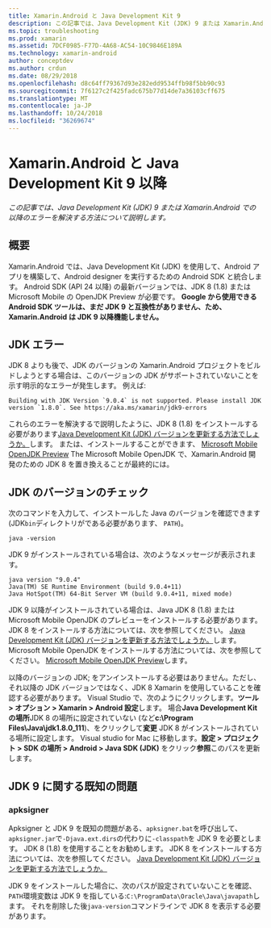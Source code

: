 ```yaml
---
title: Xamarin.Android と Java Development Kit 9
description: この記事では、Java Development Kit (JDK) 9 または Xamarin.Android での以降のエラーを解決する方法について説明します。
ms.topic: troubleshooting
ms.prod: xamarin
ms.assetid: 7DCF0985-F77D-4A68-AC54-10C9846E189A
ms.technology: xamarin-android
author: conceptdev
ms.author: crdun
ms.date: 08/29/2018
ms.openlocfilehash: d8c64ff79367d93e282edd9534ffb98f5bb90c93
ms.sourcegitcommit: 7f6127c2f425fadc675b77d14de7a36103cff675
ms.translationtype: MT
ms.contentlocale: ja-JP
ms.lasthandoff: 10/24/2018
ms.locfileid: "36269674"
---
```

# <a name="xamarinandroid-and-java-development-kit-9-or-later"></a>Xamarin.Android と Java Development Kit 9 以降

_この記事では、Java Development Kit (JDK) 9 または Xamarin.Android での以降のエラーを解決する方法について説明します。_


## <a name="overview"></a>概要

Xamarin.Android では、Java Development Kit (JDK) を使用して、Android アプリを構築して、Android designer を実行するための Android SDK と統合します。 Android SDK (API 24 以降) の最新バージョンでは、JDK 8 (1.8) または Microsoft Mobile の OpenJDK Preview が必要です。 **Google から使用できる Android SDK ツールは、まだ JDK 9 と互換性がありません、ため、Xamarin.Android は JDK 9 以降機能しません。**

## <a name="jdk-errors"></a>JDK エラー

JDK 8 よりも後で、JDK のバージョンの Xamarin.Android プロジェクトをビルドしようとする場合は、このバージョンの JDK がサポートされていないことを示す明示的なエラーが発生します。 例えば:

```shell
Building with JDK Version `9.0.4` is not supported. Please install JDK version `1.8.0`. See https://aka.ms/xamarin/jdk9-errors  
```

これらのエラーを解決するで説明したように、JDK 8 (1.8) をインストールする必要があります[Java Development Kit (JDK) バージョンを更新する方法でしょうか。](~/android/troubleshooting/questions/update-jdk.md)します。
または、インストールすることができます、 [Microsoft Mobile OpenJDK Preview](~/android/get-started/installation/openjdk.md) The Microsoft Mobile OpenJDK で、Xamarin.Android 開発のための JDK 8 を置き換えることが最終的には。


## <a name="checking-the-jdk-version"></a>JDK のバージョンのチェック

次のコマンドを入力して、インストールした Java のバージョンを確認できます (JDK`bin`ディレクトリがである必要があります、 `PATH`)。

```shell
java -version
```

JDK 9 がインストールされている場合は、次のようなメッセージが表示されます。

```shell
java version "9.0.4"
Java(TM) SE Runtime Environment (build 9.0.4+11)
Java HotSpot(TM) 64-Bit Server VM (build 9.0.4+11, mixed mode)
```

JDK 9 以降がインストールされている場合は、Java JDK 8 (1.8) または Microsoft Mobile OpenJDK のプレビューをインストールする必要があります。 JDK 8 をインストールする方法については、次を参照してください。 [Java Development Kit (JDK) バージョンを更新する方法でしょうか。](~/android/troubleshooting/questions/update-jdk.md)します。 Microsoft Mobile OpenJDK をインストールする方法については、次を参照してください。 [Microsoft Mobile OpenJDK Preview](~/android/get-started/installation/openjdk.md)します。

以降のバージョンの JDK; をアンインストールする必要はありません。ただし、それ以降の JDK バージョンではなく、JDK 8 Xamarin を使用していることを確認する必要があります。 Visual Studio で、次のようにクリックします。**ツール > オプション > Xamarin > Android 設定**します。 場合**Java Development Kit の場所**JDK 8 の場所に設定されていない (など**c:\\Program Files\\Java\\jdk1.8.0_111**)、をクリックして**変更** JDK 8 がインストールされている場所に設定します。 Visual studio for Mac に移動します。**設定 > プロジェクト > SDK の場所 > Android > Java SDK (JDK)**  をクリック**参照**このパスを更新します。

## <a name="known-issues-with-jdk-9"></a>JDK 9 に関する既知の問題

### <a name="apksigner"></a>apksigner

Apksigner と JDK 9 を既知の問題がある、`apksigner.bat`を呼び出して、`apksigner.jar`で`-Djava.ext.dirs`の代わりに`-classpath`を JDK 9 を必要とします。 JDK 8 (1.8) を使用することをお勧めします。 JDK 8 をインストールする方法については、次を参照してください。 [Java Development Kit (JDK) バージョンを更新する方法でしょうか。](~/android/troubleshooting/questions/update-jdk.md)

JDK 9 をインストールした場合に、次のパスが設定されていないことを確認、`PATH`環境変数は JDK 9 を指している:`C:\ProgramData\Oracle\Java\javapath`します。 それを削除した後`java-version`コマンドラインで JDK 8 を表示する必要があります。
